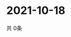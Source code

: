 # 2021-10-18
  共 0条

  <!-- BEGIN -->
  <!-- 最后更新时间Mon Oct 18 2021 19:02:28 GMT+0000 (Coordinated Universal Time) -->
  
  <!-- END -->
  
  